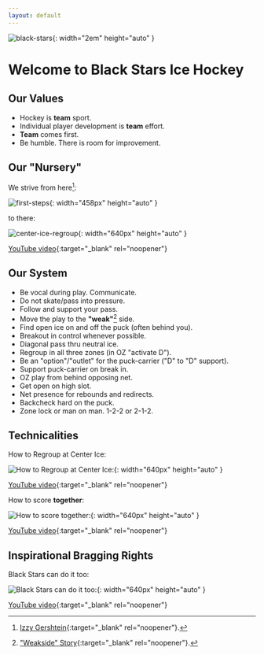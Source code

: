 ```yaml
---
layout: default
---
```

<link rel="stylesheet" href="/style.css">

![black-stars](https://github.com/user-attachments/assets/a0a1b503-7293-4040-94b2-f1fab3a1d379){: width="2em" height="auto" } 

# Welcome to Black Stars Ice Hockey 

## Our Values

- Hockey is **team** sport.
- Individual player development is **team** effort.
- **Team** comes first.
- Be humble. There is room for improvement.

## Our "Nursery"

We strive from here[^2]:

![first-steps](https://github.com/user-attachments/assets/e9728cd9-4861-4622-b5aa-d0b053ae36a0){: width="458px" height="auto" }

to there:

![center-ice-regroup](https://github.com/user-attachments/assets/9faa6bf5-35a3-4ba0-a658-482aaf9403d7){: width="640px" height="auto" }

[YouTube video](https://youtu.be/xUTFwUlOSwE){:target="_blank" rel="noopener"}

## Our System

- Be vocal during play. Communicate.
- Do not skate/pass into pressure.
- Follow and support your pass.
- Move the play to the **"weak"**[^1] side.
- Find open ice on and off the puck (often behind you).
- Breakout in control whenever possible.
- Diagonal pass thru neutral ice.
- Regroup in all three zones (in OZ "activate D").
- Be an "option"/"outlet" for the puck-carrier ("D" to "D" support).
- Support puck-carrier on break in.
- OZ play from behind opposing net. 
- Get open on high slot.
- Net presence for rebounds and redirects.
- Backcheck hard on the puck.
- Zone lock or man on man. 1-2-2 or 2-1-2.

## Technicalities

How to Regroup at Center Ice:

![How to Regroup at Center Ice:](https://github.com/user-attachments/assets/b8e1d5f2-ae65-4656-8046-1ecd12b7bbda){: width="640px" height="auto" }

[YouTube video](https://youtu.be/GZMWYcK2a88){:target="_blank" rel="noopener"}

How to score **together**:

![How to score **together**:](https://github.com/user-attachments/assets/86e58883-bbe9-43c7-b874-de3b2f4caddb){: width="640px" height="auto" }

[YouTube video](https://youtu.be/Kxry7RQze2A){:target="_blank" rel="noopener"}

## Inspirational Bragging Rights

Black Stars can do it too:

![Black Stars can do it too:](https://github.com/user-attachments/assets/88bc9a02-6a70-48b7-a2aa-baea7b2e6922){: width="640px" height="auto" }

[YouTube video](https://youtu.be/RfcR5b3mmuM){:target="_blank" rel="noopener"}

[^1]: ["Weakside" Story](https://theweaksidestory.wordpress.com/2022/01/23/the-weak-side-story/){:target="_blank" rel="noopener"}.

[^2]: [Izzy Gershtein](https://arcadiaknights.com/sports/womens-ice-hockey/roster/izzy-gershtein/6717){:target="_blank" rel="noopener"}.

